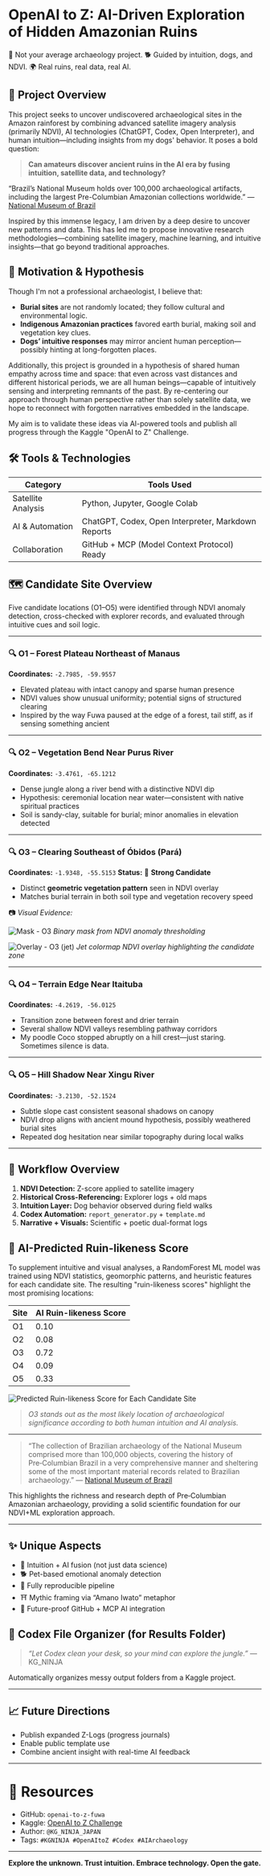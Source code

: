 # OpenAI to Z: AI-Driven Exploration of Hidden Amazonian Ruins

🚨 Not your average archaeology project.
🐕 Guided by intuition, dogs, and NDVI.
🌍 Real ruins, real data, real AI.

## 🌿 Project Overview

This project seeks to uncover undiscovered archaeological sites in the Amazon rainforest by combining advanced satellite imagery analysis (primarily NDVI), AI technologies (ChatGPT, Codex, Open Interpreter), and human intuition—including insights from my dogs' behavior. It poses a bold question:

> **Can amateurs discover ancient ruins in the AI era by fusing intuition, satellite data, and technology?**

“Brazil’s National Museum holds over 100,000 archaeological artifacts, including the largest Pre-Columbian Amazonian collections worldwide.”
— [National Museum of Brazil](https://www.museunacional.ufrj.br/)

Inspired by this immense legacy, I am driven by a deep desire to uncover new patterns and data. This has led me to propose innovative research methodologies—combining satellite imagery, machine learning, and intuitive insights—that go beyond traditional approaches.

## 🎯 Motivation & Hypothesis

Though I'm not a professional archaeologist, I believe that:

* **Burial sites** are not randomly located; they follow cultural and environmental logic.
* **Indigenous Amazonian practices** favored earth burial, making soil and vegetation key clues.
* **Dogs’ intuitive responses** may mirror ancient human perception—possibly hinting at long-forgotten places.

Additionally, this project is grounded in a hypothesis of shared human empathy across time and space: that even across vast distances and different historical periods, we are all human beings—capable of intuitively sensing and interpreting remnants of the past. By re-centering our approach through human perspective rather than solely satellite data, we hope to reconnect with forgotten narratives embedded in the landscape.

My aim is to validate these ideas via AI-powered tools and publish all progress through the Kaggle "OpenAI to Z" Challenge.

## 🛠 Tools & Technologies

| Category           | Tools Used                                         |
| ------------------ | -------------------------------------------------- |
| Satellite Analysis | Python, Jupyter, Google Colab                      |
| AI & Automation    | ChatGPT, Codex, Open Interpreter, Markdown Reports |
| Collaboration      | GitHub + MCP (Model Context Protocol) Ready        |

## 🗺️ Candidate Site Overview

Five candidate locations (O1–O5) were identified through NDVI anomaly detection, cross-checked with explorer records, and evaluated through intuitive cues and soil logic.

---

### 🔍 O1 – Forest Plateau Northeast of Manaus

**Coordinates:** `-2.7985, -59.9557`

* Elevated plateau with intact canopy and sparse human presence
* NDVI values show unusual uniformity; potential signs of structured clearing
* Inspired by the way Fuwa paused at the edge of a forest, tail stiff, as if sensing something ancient

---

### 🔍 O2 – Vegetation Bend Near Purus River

**Coordinates:** `-3.4761, -65.1212`

* Dense jungle along a river bend with a distinctive NDVI dip
* Hypothesis: ceremonial location near water—consistent with native spiritual practices
* Soil is sandy-clay, suitable for burial; minor anomalies in elevation detected

---

### 🔍 O3 – Clearing Southeast of Óbidos (Pará)

**Coordinates:** `-1.9348, -55.5153`
**Status:** 🏺 **Strong Candidate**

* Distinct **geometric vegetation pattern** seen in NDVI overlay
* Matches burial terrain in both soil type and vegetation recovery speed

📷 *Visual Evidence:*

![Mask - O3](https://raw.githubusercontent.com/KG-NINJA/openai-to-z-fuwa/main/o3_candidates_mask.png)
*Binary mask from NDVI anomaly thresholding*

![Overlay - O3 (jet)](https://raw.githubusercontent.com/KG-NINJA/openai-to-z-fuwa/main/o3_ndvi_overlay_jet.png)
*Jet colormap NDVI overlay highlighting the candidate zone*

---

### 🔍 O4 – Terrain Edge Near Itaituba

**Coordinates:** `-4.2619, -56.0125`

* Transition zone between forest and drier terrain
* Several shallow NDVI valleys resembling pathway corridors
* My poodle Coco stopped abruptly on a hill crest—just staring. Sometimes silence is data.

---

### 🔍 O5 – Hill Shadow Near Xingu River

**Coordinates:** `-3.2130, -52.1524`

* Subtle slope cast consistent seasonal shadows on canopy
* NDVI drop aligns with ancient mound hypothesis, possibly weathered burial sites
* Repeated dog hesitation near similar topography during local walks

---

## 🔁 Workflow Overview

1. **NDVI Detection:** Z-score applied to satellite imagery
2. **Historical Cross-Referencing:** Explorer logs + old maps
3. **Intuition Layer:** Dog behavior observed during field walks
4. **Codex Automation:** `report_generator.py` + `template.md`
5. **Narrative + Visuals:** Scientific + poetic dual-format logs

## 🧠 AI-Predicted Ruin-likeness Score

To supplement intuitive and visual analyses, a RandomForest ML model was trained using NDVI statistics, geomorphic patterns, and heuristic features for each candidate site. The resulting "ruin-likeness scores" highlight the most promising locations:

| Site | AI Ruin-likeness Score |
| ---- | ---------------------- |
| O1   | 0.10                   |
| O2   | 0.08                   |
| O3   | 0.72                   |
| O4   | 0.09                   |
| O5   | 0.33                   |

![Predicted Ruin-likeness Score for Each Candidate Site](ruin_likeness_scores.png)

> *O3 stands out as the most likely location of archaeological significance according to both human intuition and AI analysis.*

---

> “The collection of Brazilian archaeology of the National Museum comprised more than 100,000 objects, covering the history of Pre‑Columbian Brazil in a very comprehensive manner and sheltering some of the most important material records related to Brazilian archaeology.”
> — [National Museum of Brazil](https://www.museunacional.ufrj.br/)

This highlights the richness and research depth of Pre‑Columbian Amazonian archaeology, providing a solid scientific foundation for our NDVI+ML exploration approach.

---

## ✨ Unique Aspects

* 🧠 Intuition + AI fusion (not just data science)
* 🐕 Pet-based emotional anomaly detection
* 🧪 Fully reproducible pipeline
* ⛩️ Mythic framing via “Amano Iwato” metaphor
* 🚀 Future-proof GitHub + MCP AI integration

## 📂 Codex File Organizer (for Results Folder)

> *“Let Codex clean your desk, so your mind can explore the jungle.”* — KG\_NINJA

Automatically organizes messy output folders from a Kaggle project.

---

## 📈 Future Directions

* Publish expanded Z-Logs (progress journals)
* Enable public template use
* Combine ancient insight with real-time AI feedback

---

# 🔗 Resources

* GitHub: `openai-to-z-fuwa`
* Kaggle: [OpenAI to Z Challenge](https://www.kaggle.com/competitions/openai-to-z-challenge)
* Author: `@KG_NINJA_JAPAN`
* Tags: `#KGNINJA #OpenAItoZ #Codex #AIArchaeology`

---

**Explore the unknown. Trust intuition. Embrace technology. Open the gate.**
